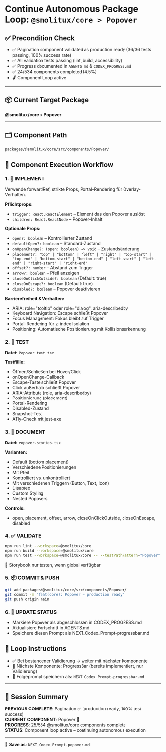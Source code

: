 # Continue Autonomous Package Loop: `@smolitux/core > Popover`

## ✅ Precondition Check

- ✅ Pagination component validated as production ready (36/36 tests passing, 100% success rate)
- ✅ All validation tests passing (lint, build, accessibility)
- ✅ Progress documented in `AGENTS.md` & `CODEX_PROGRESS.md`
- ✅ 24/534 components completed (4.5%)
- 🔓 Component Loop active

---

## 📦 Current Target Package
**@smolitux/core > Popover**

---

## 🗂️ Component Path

```bash
packages/@smolitux/core/src/components/Popover/
```

## 🔁 Component Execution Workflow

### 1. 🧱 IMPLEMENT

Verwende forwardRef, strikte Props, Portal-Rendering für Overlay-Verhalten.

**Pflichtprops:**
- `trigger: React.ReactElement` – Element das den Popover auslöst
- `children: React.ReactNode` – Popover-Inhalt

**Optionale Props:**
- `open?: boolean` – Kontrollierter Zustand
- `defaultOpen?: boolean` – Standard-Zustand
- `onOpenChange?: (open: boolean) => void` – Zustandsänderung
- `placement?: "top" | "bottom" | "left" | "right" | "top-start" | "top-end" | "bottom-start" | "bottom-end" | "left-start" | "left-end" | "right-start" | "right-end"`
- `offset?: number` – Abstand zum Trigger
- `arrow?: boolean` – Pfeil anzeigen
- `closeOnClickOutside?: boolean` (Default: true)
- `closeOnEscape?: boolean` (Default: true)
- `disabled?: boolean` – Popover deaktivieren

**Barrierefreiheit & Verhalten:**
- ARIA: role="tooltip" oder role="dialog", aria-describedby
- Keyboard Navigation: Escape schließt Popover
- Focus Management: Fokus bleibt auf Trigger
- Portal-Rendering für z-index Isolation
- Positioning: Automatische Positionierung mit Kollisionserkennung

### 2. 🧪 TEST

**Datei:** `Popover.test.tsx`

**Testfälle:**
- Öffnen/Schließen bei Hover/Click
- onOpenChange-Callback
- Escape-Taste schließt Popover
- Click außerhalb schließt Popover
- ARIA-Attribute (role, aria-describedby)
- Positionierung (placement)
- Portal-Rendering
- Disabled-Zustand
- Snapshot-Test
- A11y-Check mit jest-axe

### 3. 📖 DOCUMENT

**Datei:** `Popover.stories.tsx`

**Varianten:**
- Default (bottom placement)
- Verschiedene Positionierungen
- Mit Pfeil
- Kontrolliert vs. unkontrolliert
- Mit verschiedenen Triggern (Button, Text, Icon)
- Disabled
- Custom Styling
- Nested Popovers

**Controls:**
- open, placement, offset, arrow, closeOnClickOutside, closeOnEscape, disabled

### 4. ✅ VALIDATE

```bash
npm run lint --workspace=@smolitux/core
npm run build --workspace=@smolitux/core
npm run test --workspace=@smolitux/core -- --testPathPattern="Popover"
```

📌 Storybook nur testen, wenn global verfügbar

### 5. 📦 COMMIT & PUSH

```bash
git add packages/@smolitux/core/src/components/Popover/
git commit -m "feat(core): Popover – production ready"
git push origin main
```

### 6. 🧾 UPDATE STATUS

- Markiere Popover als abgeschlossen in CODEX_PROGRESS.md
- Aktualisiere Fortschritt in AGENTS.md
- Speichere diesen Prompt als NEXT_Codex_Prompt-progressbar.md

## 🔄 Loop Instructions

- ✅ Bei bestandener Validierung → weiter mit nächster Komponente
- 🔁 Nächste Komponente: ProgressBar (bereits implementiert, nur Validierung)
- 📁 Folgeprompt speichern als: `NEXT_Codex_Prompt-progressbar.md`

---

## 📄 Session Summary

**PREVIOUS COMPLETE**: Pagination ✅ (production ready, 100% test success)  
**CURRENT COMPONENT**: Popover 🔄  
**PROGRESS**: 25/534 @smolitux/core components complete  
**STATUS**: Component loop active – continuing autonomous execution

---

📁 **Save as**: `NEXT_Codex_Prompt-popover.md`